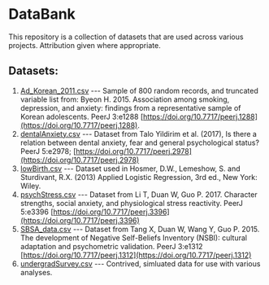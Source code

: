 # DataBank

This repository is a collection of datasets that are used across various projects. Attribution given where appropriate.

## Datasets:

1. [Ad_Korean_2011.csv](https://michaeljmahometa.github.io/DataBank/Ad_Korean_2011.csv) --- Sample of 800 random records, and truncated variable list from: Byeon H. 2015. Association among smoking, depression, and anxiety: findings from a representative sample of Korean adolescents. PeerJ 3:e1288 [https://doi.org/10.7717/peerj.1288](https://doi.org/10.7717/peerj.1288). 
2. [dentalAnxiety.csv](https://michaeljmahometa.github.io/DataBank/dentalAnxiety.csv) --- Dataset from Talo Yildirim et al. (2017), Is there a relation between dental anxiety, fear and general psychological status? PeerJ 5:e2978; [https://doi.org/10.7717/peerj.2978](https://doi.org/10.7717/peerj.2978)
3. [lowBirth.csv](https://michaeljmahometa.github.io/DataBank/lowBirth.csv) --- Dataset used in Hosmer, D.W., Lemeshow, S. and Sturdivant, R.X. (2013) Applied Logistic Regression, 3rd ed., New York: Wiley. 
4. [psychStress.csv](https://michaeljmahometa.github.io/DataBank/psychStress.csv) --- Dataset from Li T, Duan W, Guo P. 2017. Character strengths, social anxiety, and physiological stress reactivity. PeerJ 5:e3396 [https://doi.org/10.7717/peerj.3396](https://doi.org/10.7717/peerj.3396)
5. [SBSA_data.csv](https://michaeljmahometa.github.io/DataBank/SBSA_data.csv) --- Dataset from Tang X, Duan W, Wang Y, Guo P. 2015. The development of Negative Self-Beliefs Inventory (NSBI): cultural adaptation and psychometric validation. PeerJ 3:e1312 [https://doi.org/10.7717/peerj.1312](https://doi.org/10.7717/peerj.1312)
6. [undergradSurvey.csv](https://michaeljmahometa.github.io/DataBank/undergradSurvey.csv) --- Contrived, simluated data for use with various analyses.
